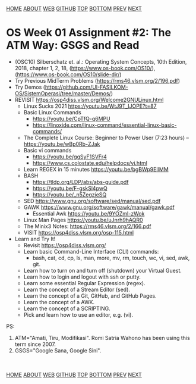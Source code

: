 ---
---
[HOME](index.md)
[ABOUT](README.md)
[WEB](https://osp4diss.vlsm.org/)
[GITHUB](https://github.com/os2xx/osp4diss/)
[TOP](#)
[BOTTOM](#endofpage)
[PREV](W01-01.md)
[NEXT](W01-03.md)

# OS Week 01 Assignment #2: The ATM Way: GSGS and Read

* (OSC10) Silberschatz et. al.: Operating System Concepts, 10th Edition, 2018,
  chapter 1, 2, 18, (<https://www.os-book.com/OS10/>),
  (<https://www.os-book.com/OS10/slide-dir/>)
* Try Previous MidTerm Problems (<https://rms46.vlsm.org/2/196.pdf>)
* Try Demos (<https://github.com/UI-FASILKOM-OS/SistemOperasi/tree/master/Demos/>)
* REVISIT <https://osp4diss.vlsm.org/Welcome2GNULinux.html>
  * Linux Sucks 2021 <https://youtu.be/WtJ9T_IJOPE?t=87>
  * Basic Linux Commands
    * <https://youtu.be/CpTfQ-q6MPU>
    * <https://linoxide.com/linux-command/essential-linux-basic-commands/>
  * The Complete Linux Course: Beginner to Power User (7:23 hours) –
    <https://youtu.be/wBp0Rb-ZJak>
  * Basic vi commands
    * <https://youtu.be/ggSyF1SVFr4>
    * <https://www.cs.colostate.edu/helpdocs/vi.html>
  * Learn REGEX in 15 minutes <https://youtu.be/bgBWp9EIlMM>
  * BASH 
    * <https://tldp.org/LDP/abs/abs-guide.pdf>
    * <https://youtu.be/F-gskSl4pwQ>
    * <https://youtu.be/_n5ZegzieSQ>
  * SED <https://www.gnu.org/software/sed/manual/sed.pdf>
  * GAWK <https://www.gnu.org/software/gawk/manual/gawk.pdf>
    * Essential Awk <https://youtu.be/9YOZmI-zWok>
  * Linux Man Pages <https://youtu.be/uJnrh9hAQR0>
  * The Minix3 Notes: <https://rms46.vlsm.org/2/166.pdf>
  * VISIT <https://osp4diss.vlsm.org/osp-115.html>
* Learn and Try It!
  * Revisit <https://osp4diss.vlsm.org/>
  * Learn basic Command-Line Interface (CLI) commands:
    * bash, cat, cd, cp, ls, man, more, mv, rm, touch, wc, vi, sed, awk, git.
  * Learn how to turn on and turn off (shutdown) your Virtual Guest.
  * Learn how to login and logout with ssh or putty.
  * Learn some essential Regular Expression (regex).
  * Learn the concept of a Stream Editor (sed).
  * Learn the concept of a Git, GitHub, and GitHub Pages.
  * Learn the concept of a AWK.
  * Learn the concept of a SCRIPTING.
  * Pick and learn how to use an editor, e.g. (vi).

PS:
1. ATM="Amati, Tiru, Modifikasi". Romi Satria Wahono has been using this term since 2007.
2. GSGS="Google Sana, Google Sini".

<br id="endofpage"><br>
[HOME](index.md)
[ABOUT](README.md)
[WEB](https://osp4diss.vlsm.org/)
[GITHUB](https://github.com/os2xx/osp4diss)
[TOP](#)
[BOTTOM](#endofpage)
[PREV](W01-01.md)
[NEXT](W01-03.md)
<br>

